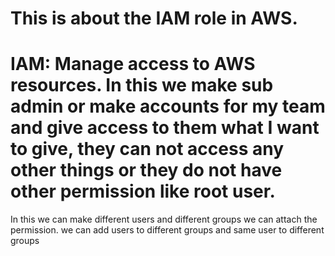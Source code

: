 # This is about the IAM role in AWS.
# IAM: Manage access to AWS resources. In this we make sub admin or make accounts for my team and give access to them what I want to give, they can not access any other things or they do not have other permission like root user.
In this we can make different users and different groups we can attach the permission. we can add users to different groups and same user to different groups
